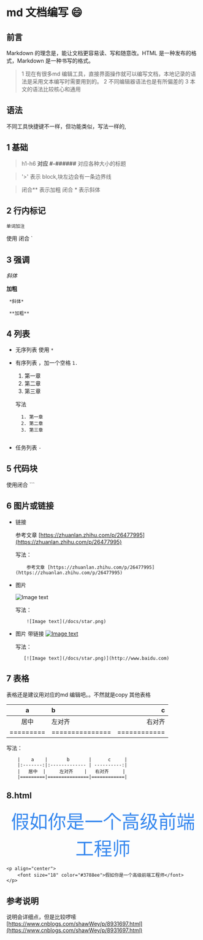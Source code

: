 # md 文档编写 😄

## 前言

Markdown 的理念是，能让文档更容易读、写和随意改。HTML 是一种发布的格式，Markdown 是一种书写的格式。

>1 现在有很多md 编辑工具，直接界面操作就可以编写文档，本地记录的语法是采用文本编写时需要用到的。
>2 不同编辑器语法也是有所偏差的
>3 本文的语法比较核心和通用


## 语法

不同工具快捷键不一样，但功能类似，写法一样的,

## 1 基础

> h1-h6 **对应 #-######** 对应各种大小的标题

> '>' 表示 block,块左边会有一条边界线

> 闭合** 表示加粗
> 闭合 * 表示斜体


## 2 行内标记

`单词加注`

使用 闭合 `  

## 3 强调

 *斜体*

 **加粗**

```
 *斜体*

 **加粗**
```

## 4 列表

* 无序列表 使用 `*`
* 有序列表 ，加一个空格 `1. `
  1. 第一章
  2. 第二章
  3. 第三章  

  写法
  ```   
    1. 第一章
    2. 第二章
    3. 第三章
    
  ```
* 任务列表 `-`


## 5 代码块

使用闭合 ``` 

## 6 图片或链接
    
- 链接

    参考文章 [https://zhuanlan.zhihu.com/p/26477995](https://zhuanlan.zhihu.com/p/26477995)

    写法：
    ```
        参考文章 [https://zhuanlan.zhihu.com/p/26477995](https://zhuanlan.zhihu.com/p/26477995)
    ```

- 图片

    ![Image text](/docs/star.png)

    写法：
    ```
        ![Image text](/docs/star.png)
    ```

- 图片 带链接
   [![Image text](/docs/star.png)](http://www.baidu.com)

    写法：
    ```
       [![Image text](/docs/star.png)](http://www.baidu.com)
    ```


## 7 表格

表格还是建议用对应的md 编辑吧。。不然就是copy 其他表格


|    a    |       b       |      c     |
|:-------:|:------------- | ----------:|
|   居中  |     左对齐    |   右对齐     |
|=========|===============|============|

写法：
```
    |    a    |       b       |      c     |
    |:-------:|:------------- | ----------:|
    |   居中  |     左对齐    |   右对齐     |
    |=========|===============|============|

```

## 8.html

<p align="center">
    <font size="18" color="#3788ee">假如你是一个高级前端工程师</font>
</p>

```
<p align="center">
    <font size="18" color="#3788ee">假如你是一个高级前端工程师</font>
</p>

```
## 参考说明

说明会详细点，但是比较啰嗦 [https://www.cnblogs.com/shawWey/p/8931697.html](https://www.cnblogs.com/shawWey/p/8931697.html)



